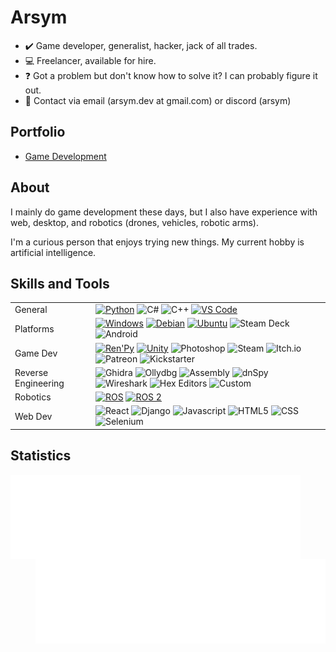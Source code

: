 <!--
<div align="center">
  <a href="https://twitter.com/_Arsym"><img src="https://img.shields.io/badge/Twitter-1DA1F2?style=for-the-badge&logo=twitter&logoColor=white"></a>
  <a href="https://www.paypal.com/paypalme/trinititeteam"><img src="https://img.shields.io/badge/PayPal-00457C?style=for-the-badge&logo=paypal&logoColor=white"></a>
</div> -->

# Arsym
- ✔️ Game developer, generalist, hacker, jack of all trades.
- 💻 Freelancer, available for hire.
- ❓ Got a problem but don't know how to solve it? I can probably figure it out.
- 📨 Contact via email (arsym.dev at gmail.com) or discord (arsym)

## Portfolio
- [Game Development](pages/game_dev.md)

## About
I mainly do game development these days, but I also have experience with web, desktop, and robotics (drones, vehicles, robotic arms).

I'm a curious person that enjoys trying new things. My current hobby is artificial intelligence.

## Skills and Tools
<table>
  <tbody>
    <tr>
      <td>General</td>
      <td>
        <a href="https://www.python.org/"><img alt="Python" src="https://img.shields.io/badge/Python-3776AB?style=flat&logo=python&logoColor=white"></a>
        <img alt="C#" src="https://img.shields.io/badge/C%23-239120?style=flat&logo=c-sharp&logoColor=white">
        <img alt="C++" src="https://img.shields.io/badge/C%2B%2B-00599C?style=flat&logo=c%2B%2B&logoColor=white">
        <a href="https://code.visualstudio.com/"><img alt="VS Code" src="https://img.shields.io/badge/VS%20Code-3ca9f2.svg?style=flat&logo=visual-studio-code&logoColor=white"></a>
      </td>
    <tr>
      <td>Platforms</td>
      <td>
        <a href="https://insider.windows.com"><img alt="Windows" src="https://img.shields.io/badge/Windows-0078D6?style=flat&logo=windows&logoColor=white"></a>
        <a href="https://www.debian.org"><img alt="Debian" src="https://img.shields.io/badge/Debian-D70A53?style=flat&logo=debian&logoColor=white"></a>
        <a href="https://ubuntu.com"><img alt="Ubuntu" src="https://img.shields.io/badge/Ubuntu-E95420?style=flat&logo=ubuntu&logoColor=white"></a>
        <img alt="Steam Deck" src="https://img.shields.io/badge/Steam Deck-1A9FFF.svg?logo=steamdeck&logoColor=white">
        <img alt="Android" src="https://img.shields.io/badge/Android-34A853?logo=android&logoColor=white">
      </td>
    </tr>
    <tr>
      <td>Game Dev</td>
      <td>
        <a href="https://www.renpy.org/"><img alt="Ren'Py" src="https://img.shields.io/badge/RenPy-f6e058?style=flat&logo=renpy&logoColor=a05e65"></a>
        <a href="https://unity.com/"><img alt="Unity" src="https://img.shields.io/badge/Unity-626262?style=flat&logo=unity&logoColor=white"></a>
        <img alt="Photoshop" src="https://img.shields.io/badge/Photoshop-31A8FF?style=flat&logo=adobe-photoshop&logoColor=white">
        <img alt="Steam" src="https://img.shields.io/badge/Steam-2E3340.svg?logo=steam&logoColor=white">
        <img alt="Itch.io" src="https://img.shields.io/badge/itch.io-FF0B34.svg?logo=Itch.io&logoColor=white">
        <img alt="Patreon" src="https://img.shields.io/badge/Patreon-F96854?logo=patreon&logoColor=white">
        <img alt="Kickstarter" src="https://img.shields.io/badge/Kickstarter-05CE78?logo=kickstarter&logoColor=white">
      </td>
    </tr>
    <tr>
      <td>Reverse Engineering</td>
      <td>
        <img alt="Ghidra" src="https://img.shields.io/badge/Ghidra-e22726?style=flat">
        <img alt="Ollydbg" src="https://img.shields.io/badge/OllyDbg-fa0404?style=flat">
        <img alt="Assembly" src="https://img.shields.io/badge/Assembly-02456C?style=flat">
        <img alt="dnSpy" src="https://img.shields.io/badge/dnSpy-000?style=flat">
        <img alt="Wireshark" src="https://img.shields.io/badge/Wireshark-1679A7?style=flat&logo=wireshark&logoColor=white">
        <img alt="Hex Editors" src="https://img.shields.io/badge/Hex Editors-444?style=flat">
        <img alt="Custom" src="https://img.shields.io/badge/Custom Tools-444?style=flat">
      </td>
    </tr>
    <tr>
      <td>Robotics</td>
      <td>
        <a href="https://www.ros.org/"><img alt="ROS" src="https://img.shields.io/badge/ROS-22314E?style=flat&logo=ros&logoColor=white"></a>
        <a href="https://www.ros.org/"><img alt="ROS 2" src="https://img.shields.io/badge/ROS%202-22314E?style=flat&logo=ros&logoColor=white"></a>
      </td>
    </tr>
    <tr>
      <td>Web Dev</td>
      <td>
        <img alt="React" src="https://img.shields.io/badge/React-61DAFB?style=flat&logo=react&logoColor=black">
        <img alt="Django" src="https://img.shields.io/badge/Django-092E20?style=flat&logo=django&logoColor=white">
        <img alt="Javascript" src="https://img.shields.io/badge/JS-F7DF1E?style=flat&logo=javascript&logoColor=black">
        <img alt="HTML5" src="https://img.shields.io/badge/HTML5-E34F26?style=flat&logo=html5&logoColor=white">
        <img alt="CSS" src="https://img.shields.io/badge/CSS3-1572B6?style=flat&logo=css3&logoColor=white">
        <img alt="Selenium" src="https://img.shields.io/badge/Selenium-43B02A?style=flat&logo=selenium&logoColor=white">
      </td>
    </tr>
  </tbody>
</table>

## Statistics

<img src="https://raw.githubusercontent.com/arsym-dev/github-stats/master/generated/overview.svg#gh-dark-mode-only" align="left" width="46%">
<img src="https://raw.githubusercontent.com/arsym-dev/github-stats/master/generated/overview.svg#gh-light-mode-only" align="left" width="46%">
<img src="https://raw.githubusercontent.com/arsym-dev/github-stats/master/generated/languages.svg#gh-dark-mode-only" align="right" width="46%">
<img src="https://raw.githubusercontent.com/arsym-dev/github-stats/master/generated/languages.svg#gh-light-mode-only" align="right" width="46%">
